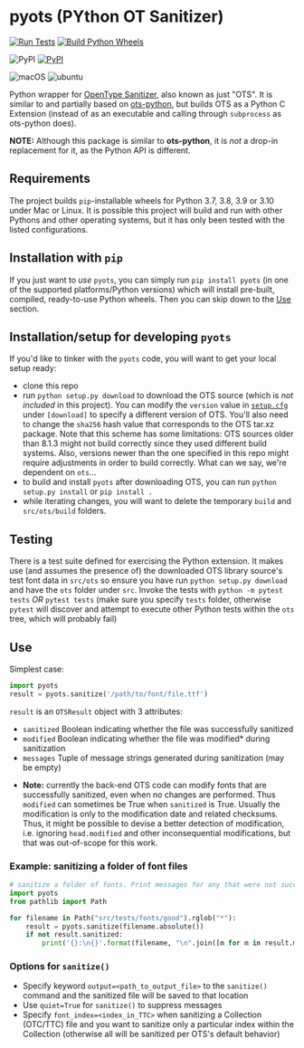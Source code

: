 # pyots (PYthon OT Sanitizer)

[![Run Tests](https://github.com/adobe-type-tools/pyots/actions/workflows/run_tests.yml/badge.svg)](https://github.com/adobe-type-tools/pyots/actions/workflows/run_tests.yml) [![Build Python Wheels](https://github.com/adobe-type-tools/pyots/actions/workflows/release.yml/badge.svg)](https://github.com/adobe-type-tools/pyots/actions/workflows/release.yml)

![PyPI](https://img.shields.io/pypi/v/pyots) [![PyPI](https://img.shields.io/pypi/pyversions/pyots)](https://pypi.org/project/pyots/)

![macOS](https://img.shields.io/badge/-macOS-lightgrey) ![ubuntu](https://img.shields.io/badge/-ubuntu-lightgrey)

Python wrapper for [OpenType Sanitizer](https://github.com/khaledhosny/ots), also known as just "OTS". It is similar to and partially based on [ots-python](https://github.com/googlefonts/ots-python), but builds OTS as a Python C Extension (instead of as an executable and calling through `subprocess` as ots-python does).

**NOTE:** Although this package is similar to **ots-python**, it is _not_ a drop-in replacement for it, as the Python API is different.

## Requirements
The project builds `pip`-installable wheels for Python 3.7, 3.8, 3.9 or 3.10 under Mac or Linux. It is possible this project will build and run with other Pythons and other operating systems, but it has only been tested with the listed configurations.

## Installation with `pip`
If you just want to _use_ `pyots`, you can simply run `pip install pyots` (in one of the supported platforms/Python versions) which will install pre-built, compiled, ready-to-use Python wheels. Then you can skip down to the [Use](#Use) section.

## Installation/setup for developing `pyots`
If you'd like to tinker with the `pyots` code, you will want to get your local setup ready:
 - clone this repo
 - run `python setup.py download` to download the OTS source (which is _not included_ in this project). You can modify the `version` value in [`setup.cfg`](./setup.cfg) under `[download]` to specify a different version of OTS. You'll also need to change the `sha256` hash value that corresponds to the OTS tar.xz package. Note that this scheme has some limitations: OTS sources older than 8.1.3 might not build correctly since they used different build systems. Also, versions newer than the one specified in this repo might require adjustments in order to build correctly. What can we say, we're dependent on `ots`...
 - to build and install `pyots` after downloading OTS, you can run `python setup.py install` or `pip install .`
 - while iterating changes, you will want to delete the temporary `build` and `src/ots/build` folders.

## Testing
There is a test suite defined for exercising the Python extension. It makes use (and assumes the presence of) the downloaded OTS library source's test font data in `src/ots` so ensure you have run `python setup.py download` and have the `ots` folder under `src`. Invoke the tests with `python -m pytest tests` *OR* `pytest tests` (make sure you specify `tests` folder, otherwise `pytest` will discover and attempt to execute other Python tests within the `ots` tree, which will probably fail)

## Use
Simplest case:
```python
import pyots
result = pyots.sanitize('/path/to/font/file.ttf')
```

`result` is an `OTSResult` object with 3 attributes:
 - `sanitized` Boolean indicating whether the file was successfully sanitized
 - `modified` Boolean indicating whether the file was modified* during sanitization
 - `messages` Tuple of message strings generated during sanitization (may be empty)

* **Note:** currently the back-end OTS code can modify fonts that are successfully sanitized, even when no changes are performed. Thus `modified` can sometimes be True when `sanitized` is True. Usually the modification is only to the modification date and related checksums. Thus, it might be possible to devise a better detection of modification, i.e. ignoring `head.modified` and other inconsequential modifications, but that was out-of-scope for this work.

### Example: sanitizing a folder of font files
```python
# sanitize a folder of fonts. Print messages for any that were not successfully sanitized.
import pyots
from pathlib import Path

for filename in Path("src/tests/fonts/good").rglob("*"):
    result = pyots.sanitize(filename.absolute())
    if not result.sanitized:
        print('{}:\n{}'.format(filename, "\n".join([m for m in result.messages])))
```

### Options for `sanitize()`
 - Specify keyword `output=<path_to_output_file>` to the `sanitize()` command and the sanitized file will be saved to that location
 - Use `quiet=True` for `sanitize()` to suppress messages
 - Specify `font_index=<index_in_TTC>` when sanitizing a Collection (OTC/TTC) file and you want to sanitize only a particular index within the Collection (otherwise all will be sanitized per OTS's default behavior)
